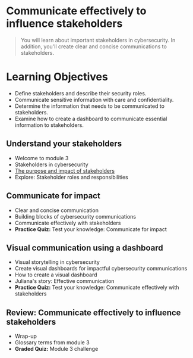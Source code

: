 # Communicate effectively to influence stakeholders
> You will learn about important stakeholders in cybersecurity. In addition, you'll create clear and concise communications to stakeholders.
# Learning Objectives
- Define stakeholders and describe their security roles.
- Communicate sensitive information with care and confidentiality.
- Determine the information that needs to be communicated to stakeholders.
- Examine how to create a dashboard to communicate essential information to stakeholders.
## Understand your stakeholders
- Welcome to module 3
- Stakeholders in cybersecurity
- [The purpose and impact of stakeholders](https://github.com/KailaniBailey/Google-Cybersecurity-Professional-Certificate/tree/main/Course%208:%20Put%20It%20to%20Work:%20Prepare%20for%20Cybersecurity%20Jobs/Communicate%20effectively%20to%20influence%20stakeholders/The%20purpose%20and%20impact%20of%20stakeholders)
- Explore: Stakeholder roles and responsibilities
## Communicate for impact
- Clear and concise communication
- Building blocks of cybersecurity communications
- Communicate effectively with stakeholders
- **Practice Quiz:** Test your knowledge: Communicate for impact
## Visual communication using a dashboard
- Visual storytelling in cybersecurity
- Create visual dashboards for impactful cybersecurity communications
- How to create a visual dashboard
- Juliana's story: Effective communication
- **Practice Quiz:** Test your knowledge: Communicate effectively with stakeholders
## Review: Communicate effectively to influence stakeholders
- Wrap-up
- Glossary terms from module 3
- **Graded Quiz:** Module 3 challenge
